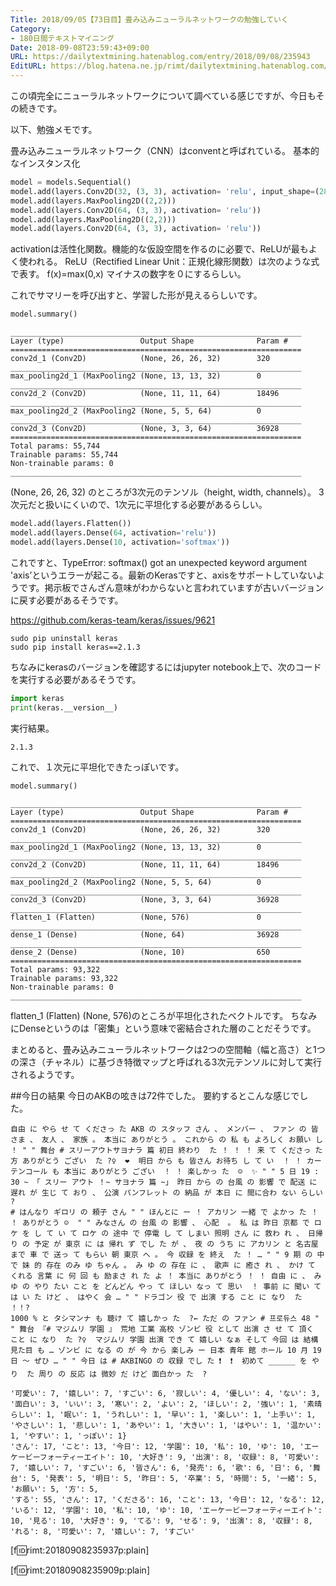 ```yaml
---
Title: 2018/09/05【73日目】畳み込みニューラルネットワークの勉強していく
Category:
- 180日間テキストマイニング
Date: 2018-09-08T23:59:43+09:00
URL: https://dailytextmining.hatenablog.com/entry/2018/09/08/235943
EditURL: https://blog.hatena.ne.jp/rimt/dailytextmining.hatenablog.com/atom/entry/10257846132624409828
---
```


この頃完全にニューラルネットワークについて調べている感じですが、今日もその続きです。

以下、勉強メモです。

畳み込みニューラルネットワーク（CNN）はconventと呼ばれている。
基本的なインスタンス化
```python
model = models.Sequential()
model.add(layers.Conv2D(32, (3, 3), activation= 'relu', input_shape=(28,28,1)))
model.add(layers.MaxPooling2D((2,2)))
model.add(layers.Conv2D(64, (3, 3), activation= 'relu'))
model.add(layers.MaxPooling2D((2,2)))
model.add(layers.Conv2D(64, (3, 3), activation= 'relu'))
```
activationは活性化関数。機能的な仮設空間を作るのに必要で、ReLUが最もよく使われる。
ReLU（Rectified Linear Unit：正規化線形関数）は次のような式で表す。
f(x)=max(0,x)
マイナスの数字を０にするらしい。

これでサマリーを呼び出すと、学習した形が見えるらしいです。
```python
model.summary()
```
```
_________________________________________________________________
Layer (type)                 Output Shape              Param #   
=================================================================
conv2d_1 (Conv2D)            (None, 26, 26, 32)        320       
_________________________________________________________________
max_pooling2d_1 (MaxPooling2 (None, 13, 13, 32)        0         
_________________________________________________________________
conv2d_2 (Conv2D)            (None, 11, 11, 64)        18496     
_________________________________________________________________
max_pooling2d_2 (MaxPooling2 (None, 5, 5, 64)          0         
_________________________________________________________________
conv2d_3 (Conv2D)            (None, 3, 3, 64)          36928     
=================================================================
Total params: 55,744
Trainable params: 55,744
Non-trainable params: 0
_________________________________________________________________
```
(None, 26, 26, 32) のところが3次元のテンソル（height, width, channels）。
3次元だと扱いにくいので、1次元に平坦化する必要があるらしい。

```python
model.add(layers.Flatten())
model.add(layers.Dense(64, activation='relu'))
model.add(layers.Dense(10, activation='softmax'))
```

これですと、TypeError: softmax() got an unexpected keyword argument 'axis’というエラーが起こる。最新のKerasですと、axisをサポートしていないようです。掲示板でさんざん意味がわからないと言われていますが古いバージョンに戻す必要があるそうです。

https://github.com/keras-team/keras/issues/9621

```
sudo pip uninstall keras
sudo pip install keras==2.1.3
```
ちなみにkerasのバージョンを確認するにはjupyter notebook上で、次のコードを実行する必要があるそうです。
```python
import keras
print(keras.__version__) 
```
実行結果。
```
2.1.3
```
これで、１次元に平坦化できたっぽいです。
```python
model.summary()
```
```
_________________________________________________________________
Layer (type)                 Output Shape              Param #   
=================================================================
conv2d_1 (Conv2D)            (None, 26, 26, 32)        320       
_________________________________________________________________
max_pooling2d_1 (MaxPooling2 (None, 13, 13, 32)        0         
_________________________________________________________________
conv2d_2 (Conv2D)            (None, 11, 11, 64)        18496     
_________________________________________________________________
max_pooling2d_2 (MaxPooling2 (None, 5, 5, 64)          0         
_________________________________________________________________
conv2d_3 (Conv2D)            (None, 3, 3, 64)          36928     
_________________________________________________________________
flatten_1 (Flatten)          (None, 576)               0         
_________________________________________________________________
dense_1 (Dense)              (None, 64)                36928     
_________________________________________________________________
dense_2 (Dense)              (None, 10)                650       
=================================================================
Total params: 93,322
Trainable params: 93,322
Non-trainable params: 0
_________________________________________________________________
```
flatten_1 (Flatten)          (None, 576)のところが平坦化されたベクトルです。
ちなみにDenseというのは「密集」という意味で密結合された層のことだそうです。

まとめると、畳み込みニューラルネットワークは2つの空間軸（幅と高さ）と1つの深さ（チャネル）に基づき特徴マップと呼ばれる3次元テンソルに対して実行されるようです。


##今日の結果
今日のAKBの呟きは72件でした。
要約するとこんな感じでした。

```
自由 に やら せ て くださっ た AKB の スタッフ さん 、 メンバー 、 ファン の 皆さま 、 友人 、 家族 。 本当に ありがとう 。 これから の 私 も よろしく お願い し  ！ " " 舞台 # スリーアウトサヨナラ 篇 初日 終わり  た ！ ！ ！ 来 て くださっ た 方 ありがとう ござい  た ?‍♀ ️ ❤ ️ 明日 から も 皆さん お待ち し て い  ！ ！ カーテンコール も 本当に ありがとう ござい  ！ ！ 楽しかっ た  ☺ ️ ✨ " " 5 日 19 : 30 ~ 「 スリー アウト ！~ サヨナラ 篇 ~」 昨日 から の 台風 の 影響 で 配送 に 遅れ が 生じ て おり 、 公演 パンフレット の 納品 が 本日 に 間に合わ ない らしい  ?
# はんなり ギロリ の 頼子 さん " " ほんとに ー ！ アカリン 一緒 で よかっ た ！ ！ ありがとう ☺ ️ " " みなさん の 台風 の 影響 、 心配  。 私 は 昨日 京都 で ロケ を し て い て ロケ の 途中 で 停電 し て しまい 照明 さん に 救わ れ 、 日帰り の 予定 が 東京 に は 帰れ ず でし た が 、 夜 の うち に アカリン と 名古屋 まで 車 で 送っ て もらい 朝 東京 へ 。 今 収録 を 終え  た ！ … " " 9 期 の 中 で 妹 的 存在 のみ ゆ ちゃん 。 み ゆ の 存在 に 、 歌声 に 癒さ れ 、 かけ て くれる 言葉 に 何 回 も 励まさ れ た よ ！ 本当に ありがとう ！ ！ 自由 に 、 み ゆ の やり たい こと を どんどん やっ て ほしい なっ て 思い  ！ 事前 に 聞い て は い た けど 、 はやく 会 … " " ドラゴン 役 で 出演 する こと に なり  た ！！?
1000 % と タシマンナ も 聴け て 嬉しかっ た  ?← ただ の ファン # 프로듀스 48 " " 舞台 『# マジムリ 学園 』 荒地 工業 高校 ゾンビ 役 として 出演 さ せ て 頂く こと に なり  た ?‍♀ ️ マジムリ 学園 出演 でき て 嬉しい なぁ そして 今回 は 結構 見た目 も … ゾンビ に なる の が 今 から 楽しみ ー 日本 青年 館 ホール 10 月 19 日 〜 ぜひ … " " 今日 は # AKBINGO の 収録 でし た ❗ ️ ❗ ️ 初めて ______ を やり  た 周り の 反応 は 微妙 だ けど 面白かっ た  ?
```

```
'可愛い': 7, '嬉しい': 7, 'すごい': 6, '寂しい': 4, '優しい': 4, 'ない': 3, '面白い': 3, 'いい': 3, '寒い': 2, 'よい': 2, 'ほしい': 2, '強い': 1, '素晴らしい': 1, '眠い': 1, 'うれしい': 1, '早い': 1, '楽しい': 1, '上手い': 1, 'やさしい': 1, '悲しい': 1, 'あやい': 1, '大きい': 1, 'はやい': 1, '温かい': 1, 'やすい': 1, 'っぽい': 1}
'さん': 17, 'こと': 13, '今日': 12, '学園': 10, '私': 10, 'ゆ': 10, 'エーケービーフォーティーエイト': 10, '大好き': 9, '出演': 8, '収録': 8, '可愛い': 7, '嬉しい': 7, 'すごい': 6, '皆さん': 6, '発売': 6, '歌': 6, '日': 6, '舞台': 5, '発表': 5, '明日': 5, '昨日': 5, '卒業': 5, '時間': 5, '一緒': 5, 'お願い': 5, '方': 5,
'する': 55, 'さん': 17, 'くださる': 16, 'こと': 13, '今日': 12, 'なる': 12, 'いる': 12, '学園': 10, '私': 10, 'ゆ': 10, 'エーケービーフォーティーエイト': 10, '見る': 10, '大好き': 9, 'てる': 9, 'せる': 9, '出演': 8, '収録': 8, 'れる': 8, '可愛い': 7, '嬉しい': 7, 'すごい'
```
[f:id:rimt:20180908235937p:plain]

[f:id:rimt:20180908235909p:plain]
